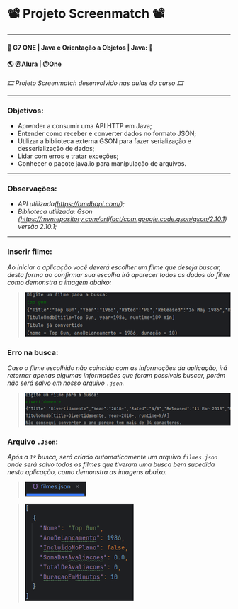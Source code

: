 # 📽️ Projeto Screenmatch 📽️ 

---
#### 🚩 G7 ONE | Java e Orientação a Objetos | Java:  🚩
#### 🌎 [@Alura](https://www.alura.com.br/) | [@One](https://www.oracle.com/br/)<br>

*🎞️️ Projeto Screenmatch desenvolvido nas aulas do curso 🎞️️*

---
### Objetivos:
- Aprender a consumir uma API HTTP em Java;
- Entender como receber e converter dados no formato JSON;
- Utilizar a biblioteca externa GSON para fazer serialização e desserialização de dados;
- Lidar com erros e tratar exceções;
- Conhecer o pacote java.io para manipulação de arquivos.

---
### Observações:
 
 - _API utilizada(https://omdbapi.com/);_
 - _Biblioteca utilizada: Gson (https://mvnrepository.com/artifact/com.google.code.gson/gson/2.10.1) versão 2.10.1;_

---
### Inserir filme:
_Ao iniciar a aplicação você deverá escolher um filme que deseja buscar, desta forma ao confirmar sua escolha irá aparecer todos os dados do filme como demonstra a imagem abaixo:_

> <img src="src/assets/topgun.png">

### Erro na busca:
_Caso o filme escolhido não coincida com as informações da aplicação, irá retornar apenas algumas informações que foram possiveis buscar, porém não será salvo em nosso arquivo `.json`._

> <img src="src/assets/divertidamente.png">

### Arquivo `.Json`:
_Após a `1º` busca, será criado automaticamente um arquivo `filmes.json` onde será salvo todos os filmes que tiveram uma busca bem sucedida nesta aplicação, como demonstra as imagens abaixo:_ 

> <img src="src/assets/json.png">

> <img src="src/assets/filme.png">